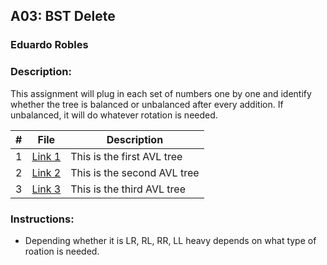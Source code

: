 ## A03: BST Delete
### Eduardo Robles
### Description: 

This assignment will plug in each set of numbers one by one and identify whether the tree is balanced or unbalanced after every addition. If unbalanced, it will do whatever rotation is needed.

|  #  |  File  |  Description  |
| :---: | ---------------- | -------------------------------------------------- |
|  1  |  [Link 1](https://1drv.ms/b/c/14bb949ad3dc33ee/EezvZuof3iNDg-g0t6pELHQBibxlvKlBky7eFdD5Kd1gEw?e=4RnWHh)  |  This is the first AVL tree  |
|  2  |  [Link 2](https://1drv.ms/b/c/14bb949ad3dc33ee/EdqpYvKTvPNCmotrAJVfmCgBjLhm9TmRfllaOgef-JXvzA?e=oRY9nD)  |  This is the second AVL tree  |
|  3  |  [Link 3](https://1drv.ms/b/c/14bb949ad3dc33ee/EXHY4Qul7QVAp8PRkXFYIM0By6XLRzj2qrMlKrKfhRjVuQ?e=Cy0jkT)  |  This is the third AVL tree  |

### Instructions:

- Depending whether it is LR, RL, RR, LL heavy depends on what type of roation is needed.
